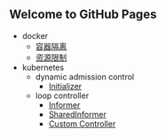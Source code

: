 ## Welcome to GitHub Pages
- docker
  - [容器隔离](/categories/docker/docker_namespace.md)
  - [资源限制](/categories/docker/docker_cgroup.md)
- kubernetes
  - dynamic admission control
    - [Initializer](/categories/kubernetes/dynamic_admission_control.md)
  - loop controller
    - [Informer](/categories/kubernetes/informer.md)
    - [SharedInformer](/categories/kubernetes/shared_informer.md)
    - [Custom Controller](/categories/kubernetes/custom_controller.md)